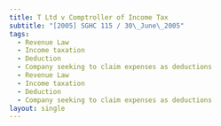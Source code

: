 ```yaml
---
title: T Ltd v Comptroller of Income Tax
subtitle: "[2005] SGHC 115 / 30\_June\_2005"
tags:
  - Revenue Law
  - Income taxation
  - Deduction
  - Company seeking to claim expenses as deductions
  - Revenue Law
  - Income taxation
  - Deduction
  - Company seeking to claim expenses as deductions
layout: single
---
```


